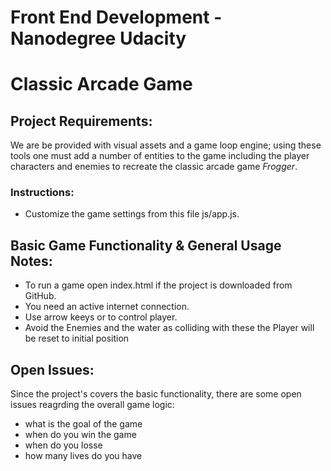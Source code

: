 Front End Development - Nanodegree Udacity
===============================

# Classic Arcade Game

## Project Requirements:

We are be provided with visual assets and a game loop engine; using these tools one must add a number of entities to the game including the player characters and enemies to recreate the classic arcade game *Frogger*.


### Instructions:

- Customize the game settings from this file js/app.js.


## Basic Game Functionality & General Usage Notes:

- To run a game open index.html if the project is downloaded from GitHub.
- You need an active internet connection.
- Use arrow keeys or to control player.
- Avoid the Enemies and the water as colliding with these the Player will be reset to initial position


## Open Issues:

Since the project's covers the basic functionality, there are some open issues reagrding the overall game logic:

- what is the goal of the game
- when do you win the game 
- when do you losse
- how many lives do you have


